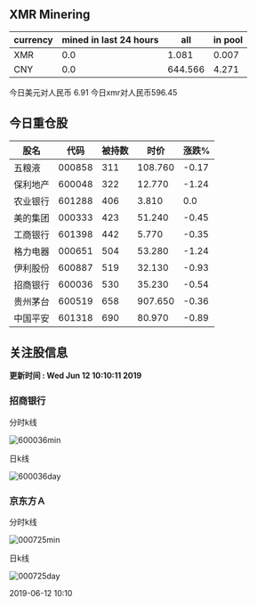 ## XMR Minering

|currency|mined in last 24 hours|all|in pool|
|---|---|---|---|
|XMR|0.0|1.081|0.007|
|CNY|0.0|644.566|4.271|

今日美元对人民币 6.91	今日xmr对人民币596.45


## 今日重仓股 

|股名|代码|被持数|时价|涨跌%|
|---|---|---|---|---|
|五粮液|000858|311|108.760|-0.17|
|保利地产|600048|322|12.770|-1.24|
|农业银行|601288|406|3.810|0.0|
|美的集团|000333|423|51.240|-0.45|
|工商银行|601398|442|5.770|-0.35|
|格力电器|000651|504|53.280|-1.24|
|伊利股份|600887|519|32.130|-0.93|
|招商银行|600036|530|35.230|-0.54|
|贵州茅台|600519|658|907.650|-0.36|
|中国平安|601318|690|80.970|-0.89|

## 关注股信息
**更新时间 : Wed Jun 12 10:10:11 2019**
### 招商银行 
分时k线

![600036min](http://image.sinajs.cn/newchart/min/n/sh600036.gif)

日k线

![600036day](http://image.sinajs.cn/newchart/daily/n/sh600036.gif)

### 京东方Ａ 
分时k线

![000725min](http://image.sinajs.cn/newchart/min/n/sz000725.gif)

日k线

![000725day](http://image.sinajs.cn/newchart/daily/n/sz000725.gif)

2019-06-12 10:10